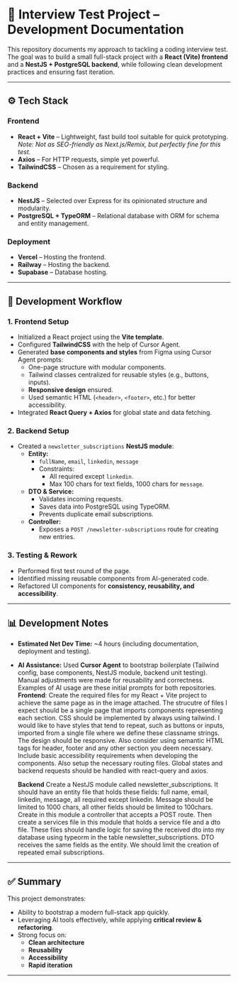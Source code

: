 # 📄 Interview Test Project – Development Documentation

This repository documents my approach to tackling a coding interview test.  
The goal was to build a small full-stack project with a **React (Vite) frontend** and a **NestJS + PostgreSQL backend**, while following clean development practices and ensuring fast iteration.

---

## ⚙️ Tech Stack

### Frontend
- **React + Vite** – Lightweight, fast build tool suitable for quick prototyping.  
  *Note: Not as SEO-friendly as Next.js/Remix, but perfectly fine for this test.*
- **Axios** – For HTTP requests, simple yet powerful.
- **TailwindCSS** – Chosen as a requirement for styling.

### Backend
- **NestJS** – Selected over Express for its opinionated structure and modularity.
- **PostgreSQL + TypeORM** – Relational database with ORM for schema and entity management.

### Deployment
- **Vercel** – Hosting the frontend.
- **Railway** – Hosting the backend.
- **Supabase** – Database hosting.

---

## 🚀 Development Workflow

### 1. Frontend Setup
- Initialized a React project using the **Vite template**.
- Configured **TailwindCSS** with the help of Cursor Agent.
- Generated **base components and styles** from Figma using Cursor Agent prompts:
  - One-page structure with modular components.
  - Tailwind classes centralized for reusable styles (e.g., buttons, inputs).
  - **Responsive design** ensured.
  - Used semantic HTML (`<header>`, `<footer>`, etc.) for better accessibility.
- Integrated **React Query + Axios** for global state and data fetching.

### 2. Backend Setup
- Created a `newsletter_subscriptions` **NestJS module**:
  - **Entity:**  
    - `fullName`, `email`, `linkedin`, `message`
    - Constraints:
      - All required except `linkedin`.
      - Max 100 chars for text fields, 1000 chars for `message`.
  - **DTO & Service:**  
    - Validates incoming requests.
    - Saves data into PostgreSQL using TypeORM.
    - Prevents duplicate email subscriptions.
  - **Controller:**  
    - Exposes a `POST /newsletter-subscriptions` route for creating new entries.

### 3. Testing & Rework
- Performed first test round of the page.
- Identified missing reusable components from AI-generated code.
- Refactored UI components for **consistency, reusability, and accessibility**.

---

## 📊 Development Notes
- **Estimated Net Dev Time:** ~4 hours (including documentation, deployment and testing).
- **AI Assistance:** Used **Cursor Agent** to bootstrap boilerplate (Tailwind config, base components, NestJS module, backend unit testing).  
  Manual adjustments were made for reusability and correctness.
  Examples of AI usage are these initial prompts for both repositories. 
  **Frontend**:
  Create the required files for my React + Vite project to achieve the same page as in the image attached. The strucutre of files I expect should be a single page that imports components representing each section. CSS should be implemented by        always using tailwind. I would like to have styles that tend to repeat, such as buttons or inputs, imported from a single file where we define these classname strings. The design should be responsive. Also consider using semantic HTML tags for     header, footer and any other section you deem necessary. Include basic accessibility requirements when developing the components. Also setup the necessary routing files. Global states and backend requests should be handled with react-query and     axios. 

  **Backend**
  Create a NestJS module called newsletter_subscriptions. It should have an entity file that holds these fields: full name, email, linkedin, message, all required except linkedin. Message should be limited to 1000 chars, all other fields should be   limited to 100chars. Create in this module a controller that accepts a POST route. Then create a services file in this module that holds a service file and a dto file. These files should handle logic for saving the received dto into my database    using typeorm in the table newsletter_subscriptions. DTO receives the same fields as the entity. We should limit the creation of repeated email subscriptions.

---

## ✅ Summary
This project demonstrates:
- Ability to bootstrap a modern full-stack app quickly.  
- Leveraging AI tools effectively, while applying **critical review & refactoring**.  
- Strong focus on:
  - **Clean architecture**
  - **Reusability**
  - **Accessibility**
  - **Rapid iteration**

---
